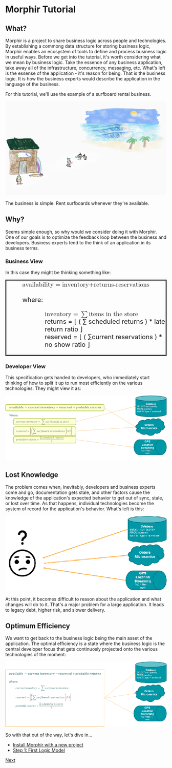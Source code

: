 # Morphir Tutorial

## What?
Morphir is a project to share business logic across people and technologies.  By establishing a commong data structure for storing business logic, Morphir enables an ecosystem of tools to define and process business logic in useful ways.  Before we get into the tutorial, it's worth considering what we mean by business logic.  Take the essence of any business application, take away all of the infrastructure, concurrency, messaging, etc.  What's left is the essense of the application - it's reason for being.  That is the business logic.  It is how the business experts would describe the application in the language of the business.  

For this tutorial, we'll use the example of a surfboard rental business.

<img src="surfboard_rentals.png"
     style="size=75%;" />

The business is simple: Rent surfboards whenever they're available.

## Why?
Seems simple enough, so why would we consider doing it with Morphir.  One of our goals is to optimize the feedback loop between the business and developers. 
Business experts tend to the think of an application in its business terms.  

### Business View

In this case they might be thinking something like:

<div style="padding-left:50px;font-size:20px;border-style:solid" >
  <math xmlns="http://www.w3.org/1998/Math/MathML" mode="display">
     <mrow>
          <mi>availability</mi>
          <mo>=</mo>
          <mi>inventory</mi>
          <mn>+</mn>
          <mi>returns</mi>
          <mn>-</mn>
          <mi>reservations</mi>
     </mrow>
  </math>
  <br/>
  <br/>
where:
  <br/>
  <p style="padding-left:70px" >
  <math xmlns="http://www.w3.org/1998/Math/MathML" mode="display">
     <mrow>
          <mi>inventory</mi>
          <mo>=</mo>
          <mo>&sum;</mo> <mi>items in the store</mi>
     </mrow>
     <br/>
     <mrow>
          <mi>returns</mi>
          <mo>=</mo>
          <mo>&lfloor;</mo>
          <mfrac>
               <mo>( </mo><mo>&sum;</mo> <mi>scheduled returns</mi><mo> )</mo>
               <mo>*</mn>
               <mn>late return ratio</mn>
          </mfrac>
          <mo>&rfloor;</mo>
     </mrow>
     <br/>
     <mrow>
          <mi>reserved</mi>
          <mo>=</mo>
          <mo>&lfloor;</mo>
          <mrow>
               <mo>( </mo><mo>&sum;</mo><mi>current reservations</mi><mo> )</mo>
               <mo>*</mn>
               <mn>no show ratio</mn>
          </mrow>
          <mo>&rfloor;</mo>
     </mrow>
  </math>
  </p>
</div>

### Developer View

This specification gets handed to developers, who immediately start thinking of how to split it up to run most efficiently on the various technologies. They might view it as:

<img src="developer_view.png"
     style="size=75%;background-color:LightGray" />


<!-- <img src="business_view.png"
     style="background-color:LightGray" /> -->

## Lost Knowledge
The problem comes when, inevitably, developers and business experts come and go, documentation gets stale, and other factors cause the knowledge of the application's expected behavior to get out of sync, stale, or lost over time. As that happens, individual technologies become the system of record for the application's behavior.  What's left is this:

<img src="lost_knowledge.png"
     style="size=75%;background-color:LightGray" />

At this point, it becomes difficult to reason about the application and what changes will do to it.  That's a major problem for a large application.  It leads to legacy debt, higher risk, and slower delivery.

## Optimum Efficiency
We want to get back to the business logic being the main asset of the application.  The optimal efficiency is a state where the business logic is the central developer focus that gets continuosly projected onto the various technologies of the moment:

<img src="ideal.png"
     style="size=75%;background-color:LightGray" />


So with that out of the way, let's dive in...
* [Install Morphir with a new project](install.md)
* [Step 1: First Logic Model](step_1_first_logic/readme.md)


[Next](install.md)


